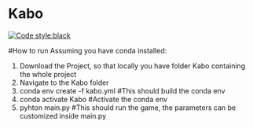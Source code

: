 # Kabo
[![Code style:black](https://img.shields.io/badge/code%20style-black-000000.svg)](https://github.com/ambv/black)

#How to run
Assuming you have conda installed:

1) Download the Project, so that locally you have folder Kabo containing the whole project
2) Navigate to the Kabo folder
3) conda env create -f kabo.yml #This should build the conda env
4) conda activate Kabo #Activate the conda env
5) pyhton main.py #This should run the game, the parameters can be customized inside main.py
